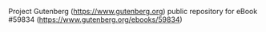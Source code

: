 Project Gutenberg (https://www.gutenberg.org) public repository for
eBook #59834 (https://www.gutenberg.org/ebooks/59834)
